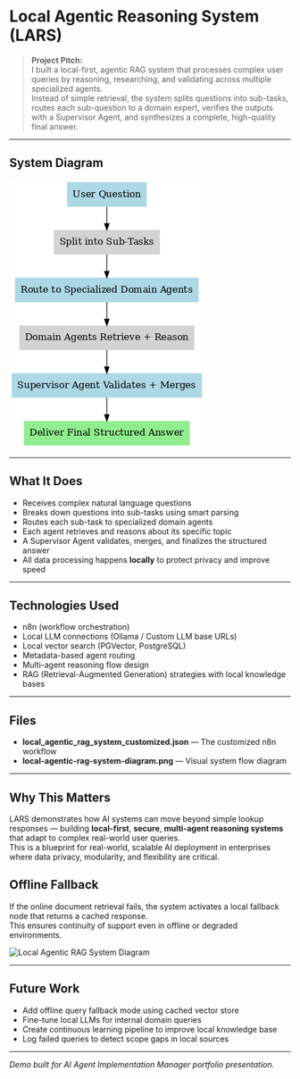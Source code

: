 # Local Agentic Reasoning System (LARS)

> **Project Pitch:**  
> I built a local-first, agentic RAG system that processes complex user queries by reasoning, researching, and validating across multiple specialized agents.  
> Instead of simple retrieval, the system splits questions into sub-tasks, routes each sub-question to a domain expert, verifies the outputs with a Supervisor Agent, and synthesizes a complete, high-quality final answer.

---

## System Diagram

![Local Agentic RAG System Diagram](local-agentic-rag-system-diagram.png)

---

## What It Does
- Receives complex natural language questions
- Breaks down questions into sub-tasks using smart parsing
- Routes each sub-task to specialized domain agents
- Each agent retrieves and reasons about its specific topic
- A Supervisor Agent validates, merges, and finalizes the structured answer
- All data processing happens **locally** to protect privacy and improve speed

---

## Technologies Used
- n8n (workflow orchestration)
- Local LLM connections (Ollama / Custom LLM base URLs)
- Local vector search (PGVector, PostgreSQL)
- Metadata-based agent routing
- Multi-agent reasoning flow design
- RAG (Retrieval-Augmented Generation) strategies with local knowledge bases

---

## Files
- **local_agentic_rag_system_customized.json** — The customized n8n workflow
- **local-agentic-rag-system-diagram.png** — Visual system flow diagram

---

## Why This Matters
LARS demonstrates how AI systems can move beyond simple lookup responses — building **local-first**, **secure**, **multi-agent reasoning systems** that adapt to complex real-world user queries.  
This is a blueprint for real-world, scalable AI deployment in enterprises where data privacy, modularity, and flexibility are critical.


## Offline Fallback

If the online document retrieval fails, the system activates a local fallback node that returns a cached response.  
This ensures continuity of support even in offline or degraded environments.

![Local Agentic RAG System Diagram](local-agentic-rag-system-diagram-v2.png)

---

## Future Work

- Add offline query fallback mode using cached vector store
- Fine-tune local LLMs for internal domain queries
- Create continuous learning pipeline to improve local knowledge base
- Log failed queries to detect scope gaps in local sources

---
*Demo built for AI Agent Implementation Manager portfolio presentation.*
